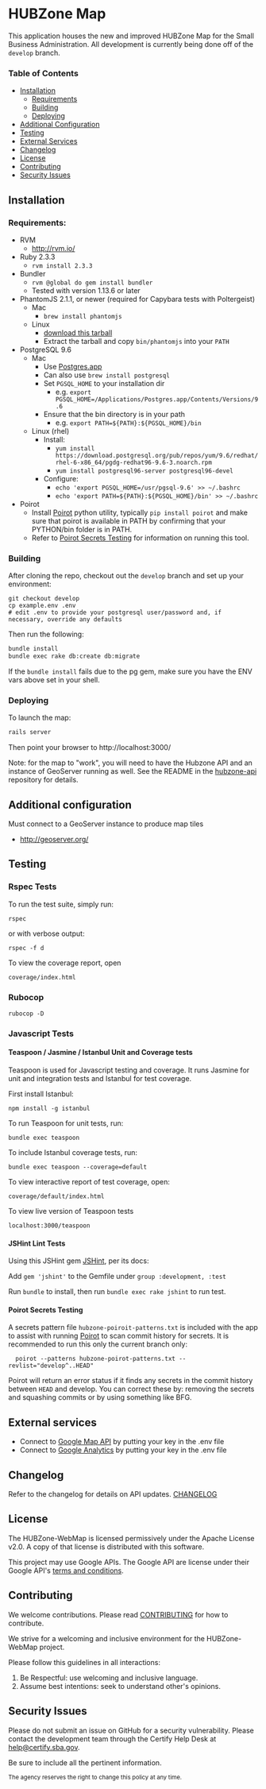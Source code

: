 # HUBZone Map

This application houses the new and improved HUBZone Map for the Small Business Administration.  All development is currently being done off of the `develop` branch.

### Table of Contents
- [Installation](#installation)
  - [Requirements](#requirements)
  - [Building](#building)
  - [Deploying](#deploying)
- [Additional Configuration](#additional-configuration)
- [Testing](#testing)
- [External Services](#external-services)
- [Changelog](#changelog)
- [License](#license)
- [Contributing](#contributing)
- [Security Issues](#security-issues)

## Installation
### Requirements:
* RVM
  - http://rvm.io/
* Ruby 2.3.3
  - `rvm install 2.3.3`
* Bundler
  - `rvm @global do gem install bundler`
  - Tested with version 1.13.6 or later
* PhantomJS 2.1.1, or newer (required for Capybara tests with Poltergeist)
  * Mac
    * `brew install phantomjs`
  * Linux
    * [download this tarball](https://bitbucket.org/ariya/phantomjs/downloads/phantomjs-1.9.8-linux-x86_64.tar.bz2)
    * Extract the tarball and copy `bin/phantomjs` into your `PATH`
* PostgreSQL 9.6
  * Mac
    - Use [Postgres.app](http://postgresapp.com/)
    - Can also use `brew install postgresql`
    - Set `PGSQL_HOME` to your installation dir
      - e.g. `export PGSQL_HOME=/Applications/Postgres.app/Contents/Versions/9.6`
    - Ensure that the bin directory is in your path
      - e.g. `export PATH=${PATH}:${PGSQL_HOME}/bin`
  * Linux (rhel)
    * Install:
      * `yum install https://download.postgresql.org/pub/repos/yum/9.6/redhat/rhel-6-x86_64/pgdg-redhat96-9.6-3.noarch.rpm`
      * `yum install postgresql96-server postgresql96-devel`
    * Configure:
      * `echo 'export PGSQL_HOME=/usr/pgsql-9.6' >> ~/.bashrc`
      * `echo 'export PATH=${PATH}:${PGSQL_HOME}/bin' >> ~/.bashrc`
* Poirot
  - Install [Poirot](https://github.com/emanuelfeld/poirot) python utility, typically `pip install poirot` and make sure that poirot is available in PATH by confirming that your PYTHON/bin folder is in PATH.
  - Refer to [Poirot Secrets Testing](#poirot-secrets-testing) for information on running this tool.

### Building
After cloning the repo, checkout out the `develop` branch and set up your environment:
```
git checkout develop
cp example.env .env
# edit .env to provide your postgresql user/password and, if necessary, override any defaults
```

Then run the following:
``` bash
bundle install
bundle exec rake db:create db:migrate
```

If the `bundle install` fails due to the pg gem, make sure you have the ENV vars above set in your shell.

### Deploying
To launch the map:
``` bash
rails server
```
Then point your browser to http://localhost:3000/

Note: for the map to "work", you will need to have the Hubzone API and an instance of  GeoServer running as well.  See the README in the [hubzone-api](https://github.com/USSBA/hubzone-api) repository for details.

## Additional configuration

Must connect to a GeoServer instance to produce map tiles
  - http://geoserver.org/

## Testing

### Rspec Tests

To run the test suite, simply run:
```
rspec
```

or with verbose output:
```
rspec -f d
```

To view the coverage report, open
```
coverage/index.html
```

### Rubocop
```
rubocop -D
```

### Javascript Tests
#### Teaspoon / Jasmine / Istanbul Unit and Coverage tests
Teaspoon is used for Javascript testing and coverage.  It runs Jasmine for unit and integration tests and Istanbul for test coverage.

First install Istanbul:
```
npm install -g istanbul
```

To run Teaspoon for unit tests, run:
```
bundle exec teaspoon
```

To include Istanbul coverage tests, run:
```
bundle exec teaspoon --coverage=default
```

To view interactive report of test coverage, open:
```
coverage/default/index.html
```

To view live version of Teaspoon tests
```
localhost:3000/teaspoon
```

#### JSHint Lint Tests
Using this JSHint gem [JSHint](https://github.com/damian/jshint), per its docs:

Add `gem 'jshint'` to the Gemfile under `group :development, :test`

Run `bundle` to install, then run `bundle exec rake jshint` to run test.

#### Poirot Secrets Testing
A secrets pattern file `hubzone-poiroit-patterns.txt` is included with the app to assist with running [Poirot](https://github.com/emanuelfeld/poirot) to scan commit history for secrets.  It is recommended to run this only the current branch only:
```
  poirot --patterns hubzone-poirot-patterns.txt --revlist="develop^..HEAD"
```
Poirot will return an error status if it finds any secrets in the commit history between `HEAD` and develop.  You can correct these by: removing the secrets and squashing commits or by using something like BFG.

## External services
- Connect to [Google Map API](https://developers.google.com/maps/) by putting your key in the .env file
- Connect to [Google Analytics](https://www.google.com/analytics/analytics/features/) by putting your key in the .env file

## Changelog
Refer to the changelog for details on API updates. [CHANGELOG](CHANGELOG.md)

## License
The HUBZone-WebMap is licensed permissively under the Apache License v2.0.
A copy of that license is distributed with this software.

This project may use Google APIs. The Google API are license under their Google API's [terms and conditions](https://developers.google.com/maps/terms).

## Contributing
We welcome contributions. Please read [CONTRIBUTING](CONTRIBUTING.md) for how to contribute.

We strive for a welcoming and inclusive environment for the HUBZone-WebMap project.

Please follow this guidelines in all interactions:

1. Be Respectful: use welcoming and inclusive language.
2. Assume best intentions: seek to understand other's opinions.

## Security Issues
Please do not submit an issue on GitHub for a security vulnerability. Please contact the development team through the Certify Help Desk at [help@certify.sba.gov](mailto:help@certify.sba.gov).

Be sure to include all the pertinent information.

<sub>The agency reserves the right to change this policy at any time.</sub>
